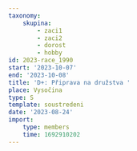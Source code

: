 ```yaml
---
taxonomy:
    skupina:
        - zaci1
        - zaci2
        - dorost
        - hobby
id: 2023-race_1990
start: '2023-10-07'
end: '2023-10-08'
title: 'D+: Připrava na družstva '
place: Vysočina
type: S
template: soustredeni
date: '2023-08-24'
import:
    type: members
    time: 1692910202
---
```


